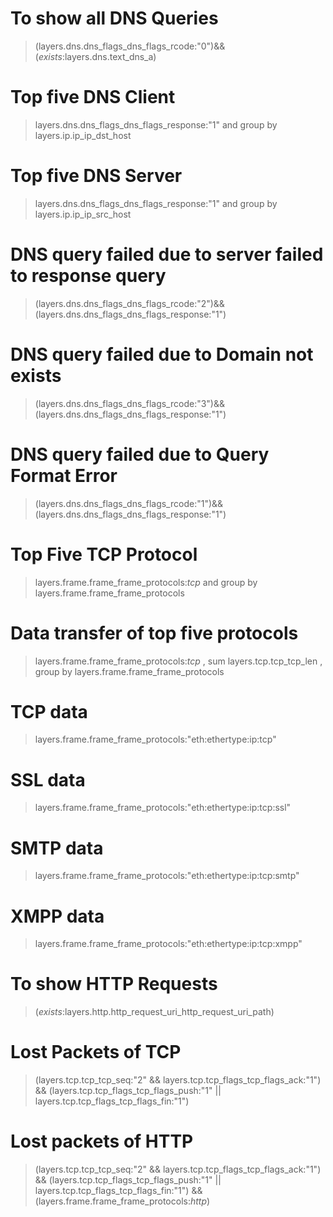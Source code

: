 # To show all DNS Queries
>(layers.dns.dns_flags_dns_flags_rcode:"0")&&(_exists_:layers.dns.text_dns_a)

# Top five DNS Client
>layers.dns.dns_flags_dns_flags_response:"1"
and group by layers.ip.ip_ip_dst_host

# Top five DNS Server
>layers.dns.dns_flags_dns_flags_response:"1"
and group by layers.ip.ip_ip_src_host

# DNS query failed due to server failed to response query
>(layers.dns.dns_flags_dns_flags_rcode:"2")&&(layers.dns.dns_flags_dns_flags_response:"1")

# DNS query failed due to Domain not exists
>(layers.dns.dns_flags_dns_flags_rcode:"3")&&(layers.dns.dns_flags_dns_flags_response:"1")

# DNS query failed due to Query Format Error
>(layers.dns.dns_flags_dns_flags_rcode:"1")&&(layers.dns.dns_flags_dns_flags_response:"1")


# Top Five TCP Protocol
>layers.frame.frame_frame_protocols:*tcp*
and group by layers.frame.frame_frame_protocols

# Data transfer of top five protocols
>layers.frame.frame_frame_protocols:*tcp* ,
sum layers.tcp.tcp_tcp_len ,
group by layers.frame.frame_frame_protocols


# TCP data
>layers.frame.frame_frame_protocols:"eth:ethertype:ip:tcp"


# SSL data
>layers.frame.frame_frame_protocols:"eth:ethertype:ip:tcp:ssl"

# SMTP data
>layers.frame.frame_frame_protocols:"eth:ethertype:ip:tcp:smtp"

# XMPP data
>layers.frame.frame_frame_protocols:"eth:ethertype:ip:tcp:xmpp"


# To show HTTP Requests
>(_exists_:layers.http.http_request_uri_http_request_uri_path)


# Lost Packets of TCP
> (layers.tcp.tcp_tcp_seq:"2" && layers.tcp.tcp_flags_tcp_flags_ack:"1") && (layers.tcp.tcp_flags_tcp_flags_push:"1" || layers.tcp.tcp_flags_tcp_flags_fin:"1")

# Lost packets of HTTP
>(layers.tcp.tcp_tcp_seq:"2" && layers.tcp.tcp_flags_tcp_flags_ack:"1") && (layers.tcp.tcp_flags_tcp_flags_push:"1" || layers.tcp.tcp_flags_tcp_flags_fin:"1") &&(layers.frame.frame_frame_protocols:*http*)
